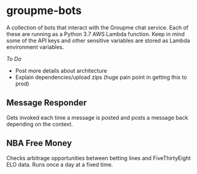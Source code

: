 # groupme-bots
A collection of bots that interact with the Groupme chat service. Each of these are running as a Python 3.7 AWS Lambda function. Keep in mind some of the API keys and other sensitive variables are stored as Lambda environment variables.

*To Do*
* Post more details about architecture
* Explain dependencies/upload zips (huge pain point in getting this to prod)

## Message Responder

Gets invoked each time a message is posted and posts a message back depending on the context.

## NBA Free Money

Checks arbitrage opportunities between betting lines and FiveThirtyEight ELO data. Runs once a day at a fixed time.
